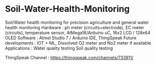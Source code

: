 # Soil-Water-Health-Monitoring
Soil/Water health monitoring for precision agriculture and general water health monitoring
Hardware : ph meter (circuits+electrode), EC meter (circuits), temperature sensor, AtMega16/Arduino uC, 16x2 LCD / 128x64 OLED
Software : Atmel Studio 7 / Arduino IDE, ThingSpeak
Future developments : IOT + ML, Dissolved O2 meter and No2 meter if available
Applications : Water quality testing
               Soil quality testing
               
ThingSpeak Channel : https://thingspeak.com/channels/733911/
